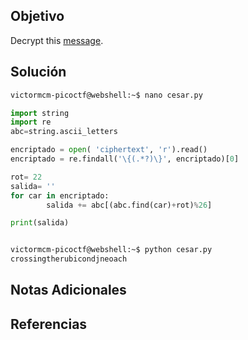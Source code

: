 ## Objetivo
Decrypt this [message](https://jupiter.challenges.picoctf.org/static/7d707a443e95054dc4cf30b1d9522ef0/ciphertext).

## Solución
```bash
victormcm-picoctf@webshell:~$ nano cesar.py
```

```python
import string
import re
abc=string.ascii_letters

encriptado = open( 'ciphertext', 'r').read()
encriptado = re.findall('\{(.*?)\}', encriptado)[0]

rot= 22
salida= ''
for car in encriptado:
        salida += abc[(abc.find(car)+rot)%26]

print(salida)

```

```bash

victormcm-picoctf@webshell:~$ python cesar.py 
crossingtherubicondjneoach
```

## Notas Adicionales

## Referencias